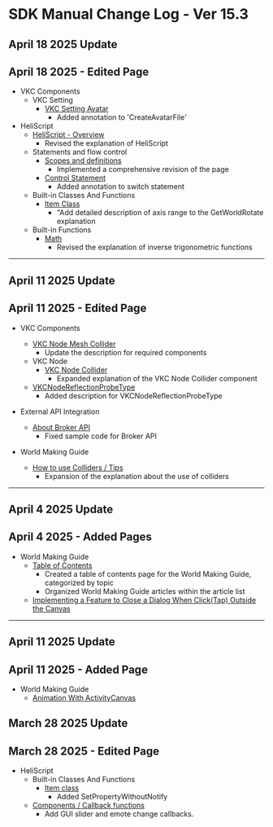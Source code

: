 # SDK Manual Change Log - Ver 15.3

## April 18 2025 Update

## April 18 2025 - Edited Page

- VKC Components
    - VKC Setting
        - [VKC Setting Avatar](https://vrhikky.github.io/VketCloudSDK_Documents/latest/en/VketCloudSettings/AvatarSettings.html)
            - Added annotation to 'CreateAvatarFile'
- HeliScript
    - [HeliScript - Overview](https://vrhikky.github.io/VketCloudSDK_Documents/latest/en/hs/hs_overview.html)
        - Revised the explanation of HeliScript
    - Statements and flow control
        - [Scopes and definitions](https://vrhikky.github.io/VketCloudSDK_Documents/latest/en/hs/hs_scope_def.html)
            -  Implemented a comprehensive revision of the page
        - [Control Statement](https://vrhikky.github.io/VketCloudSDK_Documents/latest/en/hs/hs_statement_control.html)
            - Added annotation to switch statement
    - Built-in Classes And Functions
        - [Item Class](https://vrhikky.github.io/VketCloudSDK_Documents/latest/en/hs/hs_class_item.html)
            - "Add detailed description of axis range to the GetWorldRotate explanation
    - Built-in Functions
        - [Math](https://vrhikky.github.io/VketCloudSDK_Documents/latest/en/hs/hs_system_function_math.html)
            - Revised the explanation of inverse trigonometric functions

---

## April 11 2025 Update

## April 11 2025 - Edited Page

- VKC Components
    - [VKC Node Mesh Collider](https://vrhikky.github.io/VketCloudSDK_Documents/15.3/en/VKCComponents/VKCNodeMeshCollider.html)
        - Update the description for required components
     - VKC Node     
         - [VKC Node Collider](https://vrhikky.github.io/VketCloudSDK_Documents/15.3/en/VKCComponents/VKCNodeCollider.html)
             - Expanded explanation of the VKC Node Collider component
     - [VKCNodeReflectionProbeType](https://vrhikky.github.io/VketCloudSDK_Documents/15.3/VKCComponents/VKCNodeReflectionProbeType.html)
         - Added description for VKCNodeReflectionProbeType
   
 - External API Integration
     - [About Broker API](https://vrhikky.github.io/VketCloudSDK_Documents/15.3/en/ExternalAPI/BrokerAPI.html)
         - Fixed sample code for Broker API

 - World Making Guide
     - [How to use Colliders / Tips](https://vrhikky.github.io/VketCloudSDK_Documents/15.3/en/WorldMakingGuide/Collider.html)
         - Expansion of the explanation about the use of colliders

---

## April 4 2025 Update

## April 4 2025 - Added Pages

 - World Making Guide
     - [Table of Contents](../WorldMakingGuide/WorldMakingGuide.md)
         - Created a table of contents page for the World Making Guide, categorized by topic
         - Organized World Making Guide articles within the article list
   - [Implementing a Feature to Close a Dialog When Click(Tap) Outside the Canvas](https://vrhikky.github.ioVketCloudSDK_Documents/15.3/en/WorldMakingGuide/CloseCanvas.html)

---

## April 11 2025 Update

## April 11 2025 - Added Page

- World Making Guide
    - [Animation With ActivityCanvas](https://vrhikky.github.io/VketCloudSDK_Documents/15.2/en/WorldMakingGuide/AnimationWithActivityCanvas.html)

## March 28 2025 Update

## March 28 2025 - Edited Page

 - HeliScript 
     - Built-in Classes And Functions
         - [Item class](https://vrhikky.github.io/VketCloudSDK_Documents/15.3/en/hs/hs_class_item.html)
             - Added SetPropertyWithoutNotify
     - [Components / Callback functions](https://vrhikky.github.io/VketCloudSDK_Documents/15.3/en/hs/hs_component.html)
         - Add GUI slider and emote change callbacks.
